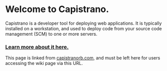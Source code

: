 # Welcome to Capistrano.
Capistrano is a developer tool for deploying web applications. It is typically installed on a workstation, and used to deploy code from your source code management (SCM) to one or more servers.
	 	
### [Learn more about it here.](https://github.com/capistrano/capistrano/wiki/)
This page is linked from [capistranorb.com](http://capistranorb.com), and must be left here for users accessing the wiki page via this URL.